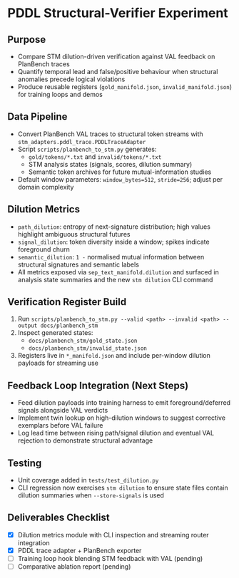 # PDDL Structural-Verifier Experiment

## Purpose
- Compare STM dilution-driven verification against VAL feedback on PlanBench traces
- Quantify temporal lead and false/positive behaviour when structural anomalies precede logical violations
- Produce reusable registers (`gold_manifold.json`, `invalid_manifold.json`) for training loops and demos

## Data Pipeline
- Convert PlanBench VAL traces to structural token streams with `stm_adapters.pddl_trace.PDDLTraceAdapter`
- Script `scripts/planbench_to_stm.py` generates:
  - `gold/tokens/*.txt` and `invalid/tokens/*.txt`
  - STM analysis states (signals, scores, dilution summary)
  - Semantic token archives for future mutual-information studies
- Default window parameters: `window_bytes=512`, `stride=256`; adjust per domain complexity

## Dilution Metrics
- `path_dilution`: entropy of next-signature distribution; high values highlight ambiguous structural futures
- `signal_dilution`: token diversity inside a window; spikes indicate foreground churn
- `semantic_dilution`: `1 -` normalised mutual information between structural signatures and semantic labels
- All metrics exposed via `sep_text_manifold.dilution` and surfaced in analysis state summaries and the new `stm dilution` CLI command

## Verification Register Build
1. Run `scripts/planbench_to_stm.py --valid <path> --invalid <path> --output docs/planbench_stm`
2. Inspect generated states:
   - `docs/planbench_stm/gold_state.json`
   - `docs/planbench_stm/invalid_state.json`
3. Registers live in `*_manifold.json` and include per-window dilution payloads for streaming use

## Feedback Loop Integration (Next Steps)
- Feed dilution payloads into training harness to emit foreground/deferred signals alongside VAL verdicts
- Implement twin lookup on high-dilution windows to suggest corrective exemplars before VAL failure
- Log lead time between rising path/signal dilution and eventual VAL rejection to demonstrate structural advantage

## Testing
- Unit coverage added in `tests/test_dilution.py`
- CLI regression now exercises `stm dilution` to ensure state files contain dilution summaries when `--store-signals` is used

## Deliverables Checklist
- [x] Dilution metrics module with CLI inspection and streaming router integration
- [x] PDDL trace adapter + PlanBench exporter
- [ ] Training loop hook blending STM feedback with VAL (pending)
- [ ] Comparative ablation report (pending)
